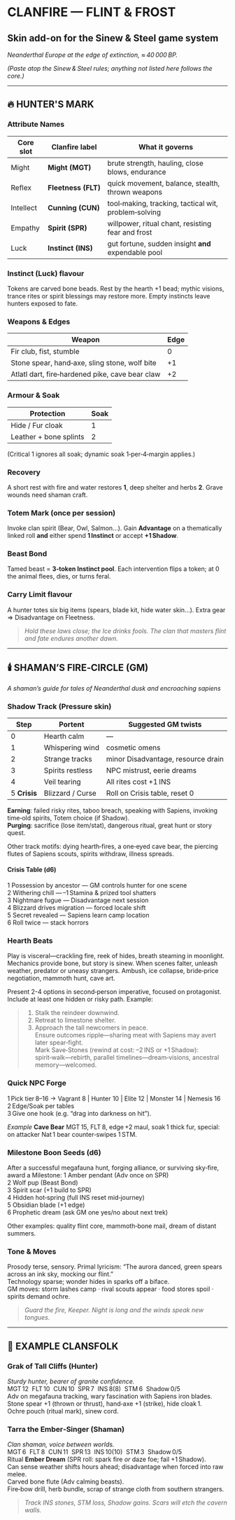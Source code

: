 # **CLANFIRE — FLINT & FROST**
## Skin add-on for the Sinew & Steel game system
*Neanderthal Europe at the edge of extinction, ≈ 40 000 BP.*  

_(Paste atop the Sinew & Steel rules; anything not listed here follows the core.)_

---

## 🔥 HUNTER'S MARK

### Attribute Names
| Core slot | Clanfire label | What it governs |
|---|---|---|
| Might | **Might (MGT)** | brute strength, hauling, close blows, endurance |
| Reflex | **Fleetness (FLT)** | quick movement, balance, stealth, thrown weapons |
| Intellect | **Cunning (CUN)** | tool‑making, tracking, tactical wit, problem‑solving |
| Empathy | **Spirit (SPR)** | willpower, ritual chant, resisting fear and frost |
| Luck | **Instinct (INS)** | gut fortune, sudden insight **and** expendable pool |

### Instinct (Luck) flavour
Tokens are carved bone beads.  Rest by the hearth +1 bead; mythic visions, trance rites or spirit blessings may restore more. Empty instincts leave hunters exposed to fate.

### Weapons & Edges
| Weapon | Edge |
|---|---|
| Fir club, fist, stumble | 0 |
| Stone spear, hand‑axe, sling stone, wolf bite | +1 |
| Atlatl dart, fire‑hardened pike, cave bear claw | +2 |

### Armour & Soak
| Protection | Soak |
|---|---|
| Hide / Fur cloak | 1 |
| Leather + bone splints | 2 |

(Critical 1 ignores all soak; dynamic soak 1‑per‑4‑margin applies.)

### Recovery
A short rest with fire and water restores **1**, deep shelter and herbs **2**. Grave wounds need shaman craft.

### Totem Mark (once per session)
Invoke clan spirit (Bear, Owl, Salmon…). Gain **Advantage** on a thematically linked roll **and** either spend **1 Instinct** or accept **+1 Shadow**.

### Beast Bond
Tamed beast = **3‑token Instinct pool**. Each intervention flips a token; at 0 the animal flees, dies, or turns feral.

### Carry Limit flavour
A hunter totes six big items (spears, blade kit, hide water skin…). Extra gear ⇒ Disadvantage on Fleetness.

>*Hold these laws close; the Ice drinks fools. The clan that masters flint and fate endures another dawn.*

---

## 🕯️ SHAMAN’S FIRE‑CIRCLE (GM)
*A shaman’s guide for tales of Neanderthal dusk and encroaching sapiens*

### Shadow Track (Pressure skin)
| Step | Portent | Suggested GM twists |
|--|--|--|
|0|Hearth calm|—|
|1|Whispering wind|cosmetic omens|
|2|Strange tracks|minor Disadvantage, resource drain|
|3|Spirits restless|NPC mistrust, eerie dreams|
|4|Veil tearing|All rites cost +1 INS|
|5 **Crisis**|Blizzard / Curse|Roll on Crisis table, reset 0|

**Earning**: failed risky rites, taboo breach, speaking with Sapiens, invoking time‑old spirits, Totem choice (if Shadow).  
**Purging**: sacrifice (lose item/stat), dangerous ritual, great hunt or story quest.

Other track motifs: dying hearth‑fires, a one‑eyed cave bear, the piercing flutes of Sapiens scouts, spirits withdraw, illness spreads.

#### Crisis Table (d6)
1 Possession by ancestor — GM controls hunter for one scene  
2 Withering chill — –1 Stamina & prized tool shatters  
3 Nightmare fugue — Disadvantage next session  
4 Blizzard drives migration — forced locale shift  
5 Secret revealed — Sapiens learn camp location  
6 Roll twice — stack horrors

### Hearth Beats
Play is visceral—crackling fire, reek of hides, breath steaming in moonlight. Mechanics provide bone, but story is sinew. When scenes falter, unleash weather, predator or uneasy strangers. Ambush, ice collapse, bride‑price negotiation, mammoth hunt, cave art.  

Present 2-4 options in second‑person imperative, focused on protagonist. Include at least one hidden or risky path. Example: 
> 1. Stalk the reindeer downwind.  
> 2. Retreat to limestone shelter.  
> 3. Approach the tall newcomers in peace.  
Ensure outcomes ripple—sharing meat with Sapiens may avert later spear‑fight.  
Mark Save‑Stones (rewind at cost: –2 INS or +1 Shadow): spirit‑walk—rebirth, parallel timelines—dream‑visions, ancestral memory—welcomed.

### Quick NPC Forge
1 Pick tier 8–16 → Vagrant 8 | Hunter 10 | Elite 12 | Monster 14 | Nemesis 16  
2 Edge/Soak per tables  
3 Give one hook (e.g. “drag into darkness on hit”).

_Example_ **Cave Bear** MGT 15, FLT 8, edge +2 maul, soak 1 thick fur, special: on attacker Nat 1 bear counter‑swipes 1 STM.

### Milestone Boon Seeds (d6)
After a successful megafauna hunt, forging alliance, or surviving sky‑fire, award a Milestone:
1 Amber pendant (Adv once on SPR)  
2 Wolf pup (Beast Bond)  
3 Spirit scar (+1 build to SPR)  
4 Hidden hot‑spring (full INS reset mid‑journey)  
5 Obsidian blade (+1 edge)  
6 Prophetic dream (ask GM one yes/no about next trek)

Other examples: quality flint core, mammoth‑bone mail, dream of distant summers.

### Tone & Moves
Prosody terse, sensory. Primal lyricism: “The aurora danced, green spears across an ink sky, mocking our flint.”  
Technology sparse; wonder hides in sparks off a biface.  
GM moves: storm lashes camp · rival scouts appear · food stores spoil · spirits demand ochre.  

>*Guard the fire, Keeper. Night is long and the winds speak new tongues.*

---

## 👣 EXAMPLE CLANSFOLK

### Grak of Tall Cliffs (Hunter)
*Sturdy hunter, bearer of granite confidence.*  
MGT 12  FLT 10  CUN 10  SPR 7  INS 8(8)  STM 6  Shadow 0/5  
Adv on megafauna tracking, wary fascination with Sapiens iron blades.  
Stone spear +1 (thrown or thrust), hand‑axe +1 (strike), hide cloak 1.  
Ochre pouch (ritual mark), sinew cord.  

### Tarra the Ember‑Singer (Shaman)
*Clan shaman, voice between worlds.*  
MGT 6  FLT 8  CUN 11  SPR 13  INS 10(10)  STM 3  Shadow 0/5    
Ritual **Ember Dream** (SPR roll: spark fire *or* daze foe; fail +1 Shadow).    
Can sense weather shifts hours ahead; disadvantage when forced into raw melee.  
Carved bone flute (Adv calming beasts).  
Fire‑bow drill, herb bundle, scrap of strange cloth from southern strangers.  

>*Track INS stones, STM loss, Shadow gains.  Scars will etch the cavern walls.*
